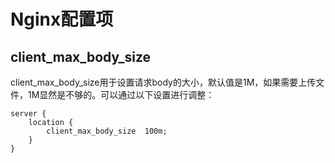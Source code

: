 # Nginx配置项

## client_max_body_size
client_max_body_size用于设置请求body的大小，默认值是1M，如果需要上传文件，1M显然是不够的。可以通过以下设置进行调整：
```
server {
    location {
        client_max_body_size  100m;
    }
}
```